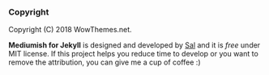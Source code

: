 ### Copyright

Copyright (C) 2018 WowThemes.net.

**Mediumish for Jekyll** is designed and developed by [Sal](https://www.wowthemes.net) and it is *free* under MIT license. If this project helps you reduce time to develop or you want to remove the attribution, you can give me a cup of coffee :)

